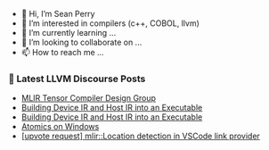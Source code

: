 - 👋 Hi, I’m Sean Perry
- 👀 I’m interested in compilers (c++, COBOL, llvm)
- 🌱 I’m currently learning ...
- 💞️ I’m looking to collaborate on ...
- 📫 How to reach me ...

<!---
s66perry/s66perry is a ✨ special ✨ repository because its `README.md` (this file) appears on your GitHub profile.
You can click the Preview link to take a look at your changes.
--->
### 📕 Latest LLVM Discourse Posts

<!-- DISCOURSE-LLVM:START -->
- [MLIR Tensor Compiler Design Group](https://discourse.llvm.org/t/mlir-tensor-compiler-design-group/84386#post_3)
- [Building Device IR and Host IR into an Executable](https://discourse.llvm.org/t/building-device-ir-and-host-ir-into-an-executable/84384#post_3)
- [Building Device IR and Host IR into an Executable](https://discourse.llvm.org/t/building-device-ir-and-host-ir-into-an-executable/84384#post_2)
- [Atomics on Windows](https://discourse.llvm.org/t/atomics-on-windows/84329#post_8)
- [[upvote request] mlir::Location detection in VSCode link provider](https://discourse.llvm.org/t/upvote-request-mlir-location-detection-in-vscode-link-provider/84396#post_1)
<!-- DISCOURSE-LLVM:END -->
